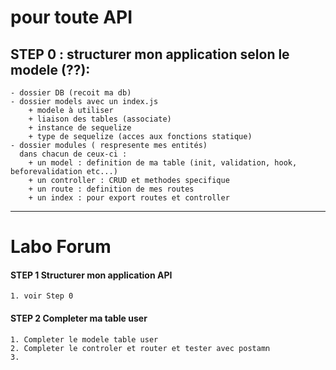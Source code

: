 # pour toute API

## STEP 0 : structurer mon application selon le modele (??): 
    - dossier DB (recoit ma db)
    - dossier models avec un index.js
        + modele à utiliser
        + liaison des tables (associate)
        + instance de sequelize
        + type de sequelize (acces aux fonctions statique)
    - dossier modules ( respresente mes entités)
      dans chacun de ceux-ci :
        + un model : definition de ma table (init, validation, hook, beforevalidation etc...) 
        + un controller : CRUD et methodes specifique
        + un route : definition de mes routes
        + un index : pour export routes et controller
---
# Labo Forum

#### STEP 1 Structurer mon application API 
    1. voir Step 0

#### STEP 2 Completer ma table user

    1. Completer le modele table user
    2. Completer le controler et router et tester avec postamn
    3. 